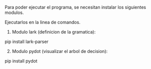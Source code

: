Para poder ejecutar el programa, se necesitan instalar los siguientes modulos. 

Ejecutarlos en la linea de comandos.

1. Modulo lark (definicion de la gramatica):

pip install lark-parser

2. Modulo pydot (visualizar el arbol de decision):

pip install pydot
